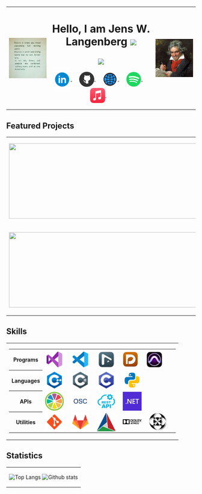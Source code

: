 <table>
  <tr>
    <td><img align="center" src="Assets/meme.jpg" width="300" /></td>
    <td align="center">
      <h1>
      <p align = "center">
        Hello, I am Jens W. Langenberg
        <img src="https://media.giphy.com/media/hvRJCLFzcasrR4ia7z/giphy.gif" width="28">
      </p>
      </h1>
        <p align = "center">
          <img src = "https://readme-typing-svg.herokuapp.com?color=287233&&size=20&font=Fira+Code&center=true&vCenter=true&width=500&lines=Classical+Music+Enthusiast+and+Composer;Audio+Post+Production+in+3D+audio;C%2B%2B+Audio+developer+@+Elgato">
        </p>
      <p align = "center">
      <a href="https://www.linkedin.com/in/jens-langenberg-280990172/" target="_blank">
        <img align="center" alt="LinkedIn" width="45px" src="Assets/linkedin.png" />
      </a>&nbsp;&nbsp;&nbsp;&nbsp;
      <a href="https://github.com/Diversiam90815" target="_blank">
        <img align="center" alt="GitHub" width="40px" src="Assets/github.png" />
      </a>&nbsp;&nbsp;&nbsp;&nbsp;
      <a href="https://www.diversiam.com" target="_blank">
        <img align="center" alt="Website" width="40px" src="Assets/website.svg" />
      </a>&nbsp;&nbsp;&nbsp;&nbsp;
      <a href="https://open.spotify.com/artist/5JSNQQjlPc8HnwdZStpKBR?si=MJActuu0TuO4jZKP-QiS0A" target="_blank">
        <img align="center" alt="Spotify" width="40px" src="Assets/spotify.png" />
      </a>&nbsp;&nbsp;&nbsp;&nbsp;
      <a href="https://music.apple.com/de/artist/diversiam/1463841687?l=en-GB" target="_blank">
        <img align="center" alt="AppleMusic" width="40px" src="Assets/applemusic.png" />
      </a>&nbsp;&nbsp;&nbsp;&nbsp;
      </p>
    </td>
    <td><img align="center" src="Assets/beethoven.jpg" width="300" /></td>
  </tr>
</table>

## Featured Projects

<table>
  <tr>
    <td>
      <p align=center>
        <a href="https://github.com/Diversiam90815/TheInstrumentsOfTheOrchestra" target="_blank">
          <img width="500em" height="200px" src="https://github-readme-stats.vercel.app/api/pin/?username=Diversiam90815&repo=TheInstrumentsOfTheOrchestra&theme=github_dark"/>
        </a>
      </p>
    </td>
    <td>
      <p align=center>
        <a href="https://github.com/Diversiam90815/Plugin-Distortion" target="_blank">
          <img width="500em" height="200px" src="https://github-readme-stats.vercel.app/api/pin/?username=Diversiam90815&repo=Plugin-Distortion&theme=github_dark"/>
        </a>
      </p>
    </td>
  </tr>
  <tr>
    <td>
      <p align=center>
        <a href="https://github.com/Diversiam90815/Chess-Game" target="_blank">
          <img width="500px" height="200px" src="https://github-readme-stats.vercel.app/api/pin/?username=Diversiam90815&repo=Chess-Game&theme=github_dark"/>
        </a>
      </p>
    </td>
    <td>
      <p align=center>
        <a href="https://github.com/Diversiam90815/Space-Wars" target="_blank">
          <img width="500px" height="200px" src="https://github-readme-stats.vercel.app/api/pin/?username=Diversiam90815&repo=Space-Wars&theme=github_dark"/>
        </a>
      </p>
    </td>
  </tr>
</table>

## Skills

<table>
  <tr>
    <td>
      <table>
        <tr>
          <th><center>Programs</center></th>
          <td>
            <img align="center" alt="VisualStudio" width="50px" src="Assets/visualstudio.png"/>&nbsp;&nbsp;&nbsp;&nbsp;
            <img align="center" alt="VSCode" width="50px" src="Assets/vscode.png"/>&nbsp;&nbsp;&nbsp;&nbsp;
            <img align="center" alt="Nuendo" width="50px" src="Assets/nuendo.png"/>&nbsp;&nbsp;&nbsp;&nbsp;
            <img align="center" alt="Dorico" width="40px" src="Assets/dorico.png"/>&nbsp;&nbsp;&nbsp;&nbsp;
            <img align="center" alt="ProTools" width="50px" src="Assets/protools.png"/>&nbsp;&nbsp;&nbsp;&nbsp;
          </td>
        </tr>
        <tr>
          <th><center>Languages</center></th>
          <td>
            <img align="center" alt="C++" width="50px" src="Assets/cpp.png"/>&nbsp;&nbsp;&nbsp;&nbsp;
            <img align="center" alt="C#" width="50px" src="Assets/csharp.png"/>&nbsp;&nbsp;&nbsp;&nbsp;
            <img align="center" alt="C" width="50px" src="Assets/c.png"/>&nbsp;&nbsp;&nbsp;&nbsp;
            <img align="center" alt="Python" width="50px" src="Assets/python.png"/>&nbsp;&nbsp;&nbsp;&nbsp;
          </td>
        </tr>
        <tr>
          <th><center>APIs</center></th>
          <td>
            <img align="center" alt="JUCE" width="50px" src="Assets/juce.png"/>&nbsp;&nbsp;&nbsp;&nbsp;
            <img align="center" alt="OSC" width="50px" src="Assets/osc.jpg"/>&nbsp;&nbsp;&nbsp;&nbsp;
            <img align="center" alt="REST API" width="50px" src="Assets/restapi.png"/>&nbsp;&nbsp;&nbsp;&nbsp;
            <img align="center" alt=".NET" width="50px" src="Assets/microsoft-net.png"/>&nbsp;&nbsp;&nbsp;&nbsp;
          </td>
        </tr>
        <tr>
          <th><center>Utilities</center></th>
          <td>
            <img align="center" alt="Git" width="50px" src="Assets/git.png"/>&nbsp;&nbsp;&nbsp;&nbsp;
            <img align="center" alt="GitLab" width="50px" src="Assets/gitlab.png"/>&nbsp;&nbsp;&nbsp;&nbsp;
            <img align="center" alt="CMake" width="50px" src="Assets/cmake.png"/>&nbsp;&nbsp;&nbsp;&nbsp;
            <img align="center" alt="Dolby Atmos" width="50px" src="Assets/dolbyatmos.png"/>&nbsp;&nbsp;&nbsp;&nbsp;
            <img align="center" alt="Ambisonics" width="50px" src="Assets/ambisonics.png"/>&nbsp;&nbsp;&nbsp;&nbsp;
          </td>
        </tr>
      </table>
    </td>
  </tr>
</table>


## Statistics

<table>
  <tr>
    <td>
      <p align="center">
        <img align="center" width="300" Height="250" src="https://github-readme-stats.vercel.app/api/top-langs/?username=diversiam90815&layout=compact&langs_count=10&theme=github_dark" alt="Top Langs" />
        <img align="center" width="500" height="200" src="https://github-profile-summary-cards.vercel.app/api/cards/profile-details?username=diversiam90815&theme=github_dark" alt="Github stats" />
      </p>
    </td>
  </tr>
</table>
